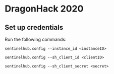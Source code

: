 # DragonHack 2020

## Set up credentials

Run the following commands:

``
sentinelhub.config --instance_id <instanceID>
``

``
sentinelhub.config --sh_client_id <clientID>
``

``
sentinelhub.config --sh_client_secret <secret>
``